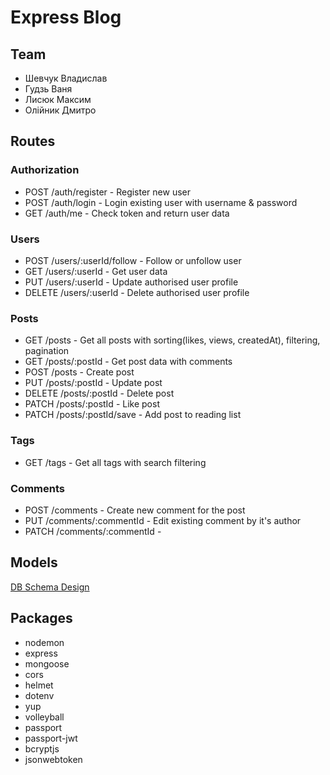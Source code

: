 # Express Blog

## Team

- Шевчук Владислав
- Гудзь Ваня
- Лисюк Максим
- Олійник Дмитро

## Routes

### Authorization

- POST /auth/register - Register new user
- POST /auth/login - Login existing user with username & password
- GET /auth/me - Check token and return user data

### Users

- POST /users/:userId/follow - Follow or unfollow user
- GET /users/:userId - Get user data
- PUT /users/:userId - Update authorised user profile
- DELETE /users/:userId - Delete authorised user profile

### Posts

- GET /posts - Get all posts with sorting(likes, views, createdAt), filtering, pagination
- GET /posts/:postId - Get post data with comments
- POST /posts - Create post
- PUT /posts/:postId - Update post
- DELETE /posts/:postId - Delete post
- PATCH /posts/:postId - Like post
- PATCH /posts/:postId/save - Add post to reading list

### Tags

- GET /tags - Get all tags with search filtering

### Comments

- POST /comments - Create new comment for the post
- PUT /comments/:commentId - Edit existing comment by it's author
- PATCH /comments/:commentId - 

## Models

[DB Schema Design](https://lucid.app/lucidchart/50c69055-66e7-482c-9576-3c2c8baab6bc/edit?invitationId=inv_5211d781-e4bb-404a-b36b-7f9a097e76f6&page=0_0#)

## Packages

- nodemon
- express
- mongoose
- cors
- helmet
- dotenv
- yup
- volleyball
- passport
- passport-jwt
- bcryptjs
- jsonwebtoken